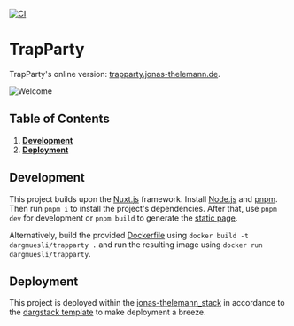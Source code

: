 [![CI](https://github.com/dargmuesli/trapparty/actions/workflows/ci.yml/badge.svg)](https://github.com/dargmuesli/trapparty/actions/workflows/ci.yml)

# TrapParty

TrapParty's online version: [trapparty.jonas-thelemann.de](https://trapparty.jonas-thelemann.de/).

![Welcome](https://trapparty.jonas-thelemann.de/__og-image__/image/og.png "TrapParty")

## Table of Contents
1. **[Development](#development)**
1. **[Deployment](#deployment)**

## Development
This project builds upon the [Nuxt.js](https://nuxtjs.org/) framework.
Install [Node.js](https://nodejs.org/) and [pnpm](https://pnpm.io/).
Then run `pnpm i` to install the project's dependencies.
After that, use `pnpm dev` for development or `pnpm build` to generate the [static page](https://nuxtjs.org/blog/going-full-static).

Alternatively, build the provided [Dockerfile](https://www.docker.com/) using `docker build -t dargmuesli/trapparty .` and run the resulting image using `docker run dargmuesli/trapparty`.

## Deployment
This project is deployed within the [jonas-thelemann_stack](https://github.com/dargmuesli/jonas-thelemann_stack/) in accordance to the [dargstack template](https://github.com/dargstack/dargstack_template/) to make deployment a breeze.
